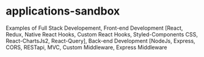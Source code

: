 # applications-sandbox
Examples of Full Stack Developement, Front-end Development [React, Redux, Native React Hooks, Custom React Hooks, Styled-Components CSS, React-ChartsJs2, React-Query], Back-end Development [NodeJs, Express, CORS, RESTapi, MVC, Custom Middleware, Express Middleware 
